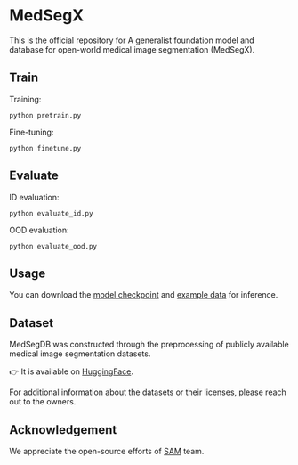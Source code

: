 # MedSegX
This is the official repository for A generalist foundation model and database for open-world medical image segmentation (MedSegX).

## Train
Training:
```
python pretrain.py
```
Fine-tuning:
```
python finetune.py
```

## Evaluate
ID evaluation:
```
python evaluate_id.py
```
OOD evaluation:
```
python evaluate_ood.py
```

## Usage
You can download the [model checkpoint](https://drive.google.com/file/d/1dDqHr_W7V-_D7Tra_E5AMNn0-jrGhJdT/view?usp=sharing) and [example data](https://drive.google.com/file/d/1k_R7xMYO8IVwm8J4fr83qYqX3-laaQvc/view?usp=share_link) for inference.

## Dataset

MedSegDB was constructed through the preprocessing of publicly available medical image segmentation datasets. 

👉 It is available on [HuggingFace](https://huggingface.co/datasets/medicalai/MedSegDB).

For additional information about the datasets or their licenses, please reach out to the owners.

## Acknowledgement

We appreciate the open-source efforts of [SAM](https://github.com/facebookresearch/segment-anything) team.

